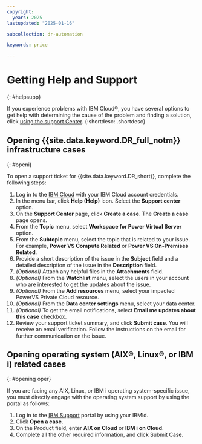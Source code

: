 ```yaml
---
copyright:
  years: 2025
lastupdated: "2025-01-16"

subcollection: dr-automation

keywords: price

---
```


# Getting Help and Support
{: #helpsupp}

If you experience problems with IBM Cloud®, you have several options to get help with determining the cause of the problem and finding a solution, click [using the support Center](https://cloud.ibm.com/docs/account?topic=account-using-avatar).
{:shortdesc: .shortdesc}

## Opening {{site.data.keyword.DR_full_notm}} infrastructure cases
{: #openi}

To open a support ticket for {{site.data.keyword.DR_short}}, complete the following steps:

1. Log in to the [IBM Cloud](https://cloud.ibm.com/catalog) with your IBM Cloud account credentials.
2. In the menu bar, click **Help (Help)** icon. Select the **Support center** option.  
3. On the **Support Center** page, click **Create a case**. The **Create a case** page opens.  
4. From the **Topic** menu, select **Workspace for Power Virtual Server** option.  
5. From the **Subtopic** menu, select the topic that is related to your issue. For example, **Power VS Compute Related** or **Power VS On-Premises Related**.  
6. Provide a short description of the issue in the **Subject** field and a detailed description of the issue in the **Description** field.  
7. *(Optional)* Attach any helpful files in the **Attachments** field.  
8. *(Optional)* From the **Watchlist** menu, select the users in your account who are interested to get the updates about the issue.  
9. *(Optional)* From the **Add resources** menu, select your impacted PowerVS Private Cloud resource.  
10. *(Optional)* From the **Data center settings** menu, select your data center.  
11. *(Optional)* To get the email notifications, select **Email me updates about this case** checkbox.  
12. Review your support ticket summary, and click **Submit case**. You will receive an email verification. Follow the instructions on the email for further communication on the issue.


## Opening operating system (AIX®, Linux®, or IBM i) related cases
{: #opening oper}

If you are facing any AIX, Linux, or IBM i operating system-specific issue, you must directly engage with the operating system support by using the portal as follows:

1. Log in to the [IBM Support](https://www.ibm.com/mysupport/s/?language=en_US) portal by using your IBMid.
2. Click **Open a case**.
3. On the Product field, enter **AIX on Cloud** or **IBM i on Cloud**.
4. Complete all the other required information, and click Submit Case.
